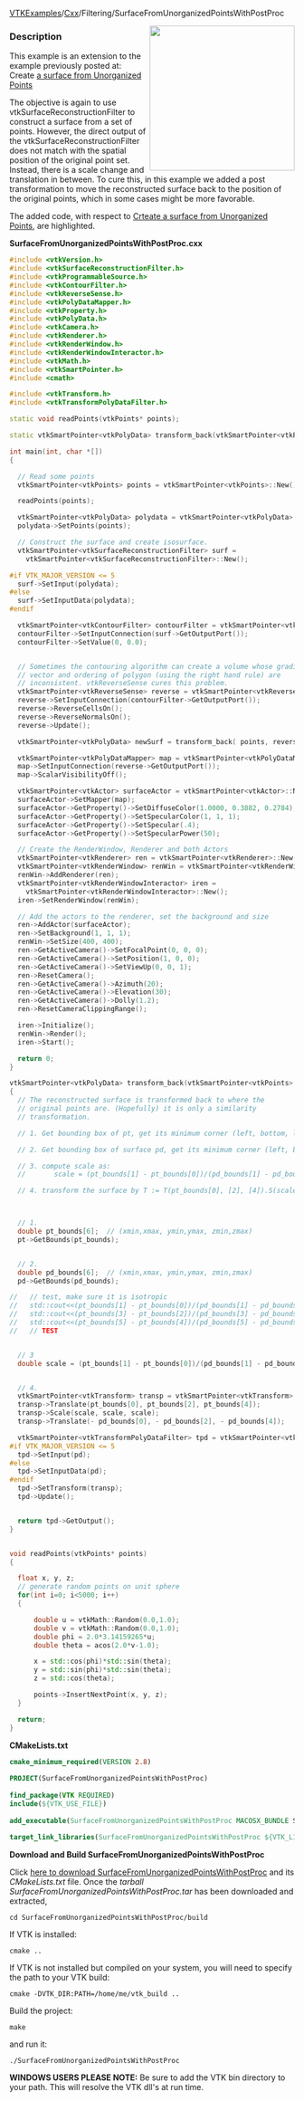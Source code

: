 [VTKExamples](/home/)/[Cxx](/Cxx)/Filtering/SurfaceFromUnorganizedPointsWithPostProc

<img align="right" src="https://github.com/lorensen/VTKExamples/blob/gh-pages/Testing/Baseline/Filtering/TestSurfaceFromUnorganizedPointsWithPostProc.png?raw=true" width="256" />

### Description
This example is an extension to the example previously posted at:
Create [a surface from Unorganized Points](Cxx/Filtering/SurfaceFromUnorganizedPoints)

The objective is again to use vtkSurfaceReconstructionFilter to construct a surface from a set of points.
However, the direct output of the vtkSurfaceReconstructionFilter does not match with the spatial position of the original point set.
Instead, there is a scale change and translation in between.
To cure this, in this example we added a post transformation to move the reconstructed surface back to the position of the original points, which in some cases might be more favorable.

The added code, with respect to [Crteate a surface from Unorganized Points](Cxx/Filtering/SurfaceFromUnorganizedPoints), are highlighted.

**SurfaceFromUnorganizedPointsWithPostProc.cxx**
```c++
#include <vtkVersion.h>
#include <vtkSurfaceReconstructionFilter.h>
#include <vtkProgrammableSource.h>
#include <vtkContourFilter.h>
#include <vtkReverseSense.h>
#include <vtkPolyDataMapper.h>
#include <vtkProperty.h>
#include <vtkPolyData.h>
#include <vtkCamera.h>
#include <vtkRenderer.h>
#include <vtkRenderWindow.h>
#include <vtkRenderWindowInteractor.h>
#include <vtkMath.h>
#include <vtkSmartPointer.h>
#include <cmath>

#include <vtkTransform.h>
#include <vtkTransformPolyDataFilter.h>

static void readPoints(vtkPoints* points);

static vtkSmartPointer<vtkPolyData> transform_back(vtkSmartPointer<vtkPoints> pt, vtkSmartPointer<vtkPolyData> pd);

int main(int, char *[])
{

  // Read some points
  vtkSmartPointer<vtkPoints> points = vtkSmartPointer<vtkPoints>::New();

  readPoints(points);

  vtkSmartPointer<vtkPolyData> polydata = vtkSmartPointer<vtkPolyData>::New();
  polydata->SetPoints(points);

  // Construct the surface and create isosurface.	
  vtkSmartPointer<vtkSurfaceReconstructionFilter> surf =
    vtkSmartPointer<vtkSurfaceReconstructionFilter>::New();

#if VTK_MAJOR_VERSION <= 5
  surf->SetInput(polydata);
#else
  surf->SetInputData(polydata);
#endif

  vtkSmartPointer<vtkContourFilter> contourFilter = vtkSmartPointer<vtkContourFilter>::New();
  contourFilter->SetInputConnection(surf->GetOutputPort());
  contourFilter->SetValue(0, 0.0);


  // Sometimes the contouring algorithm can create a volume whose gradient
  // vector and ordering of polygon (using the right hand rule) are
  // inconsistent. vtkReverseSense cures this problem.
  vtkSmartPointer<vtkReverseSense> reverse = vtkSmartPointer<vtkReverseSense>::New();
  reverse->SetInputConnection(contourFilter->GetOutputPort());
  reverse->ReverseCellsOn();
  reverse->ReverseNormalsOn();
  reverse->Update();

  vtkSmartPointer<vtkPolyData> newSurf = transform_back( points, reverse->GetOutput());

  vtkSmartPointer<vtkPolyDataMapper> map = vtkSmartPointer<vtkPolyDataMapper>::New();
  map->SetInputConnection(reverse->GetOutputPort());
  map->ScalarVisibilityOff();

  vtkSmartPointer<vtkActor> surfaceActor = vtkSmartPointer<vtkActor>::New();
  surfaceActor->SetMapper(map);
  surfaceActor->GetProperty()->SetDiffuseColor(1.0000, 0.3882, 0.2784);
  surfaceActor->GetProperty()->SetSpecularColor(1, 1, 1);
  surfaceActor->GetProperty()->SetSpecular(.4);
  surfaceActor->GetProperty()->SetSpecularPower(50);

  // Create the RenderWindow, Renderer and both Actors
  vtkSmartPointer<vtkRenderer> ren = vtkSmartPointer<vtkRenderer>::New();
  vtkSmartPointer<vtkRenderWindow> renWin = vtkSmartPointer<vtkRenderWindow>::New();
  renWin->AddRenderer(ren);
  vtkSmartPointer<vtkRenderWindowInteractor> iren =
    vtkSmartPointer<vtkRenderWindowInteractor>::New();
  iren->SetRenderWindow(renWin);

  // Add the actors to the renderer, set the background and size
  ren->AddActor(surfaceActor);
  ren->SetBackground(1, 1, 1);
  renWin->SetSize(400, 400);
  ren->GetActiveCamera()->SetFocalPoint(0, 0, 0);
  ren->GetActiveCamera()->SetPosition(1, 0, 0);
  ren->GetActiveCamera()->SetViewUp(0, 0, 1);
  ren->ResetCamera();
  ren->GetActiveCamera()->Azimuth(20);
  ren->GetActiveCamera()->Elevation(30);
  ren->GetActiveCamera()->Dolly(1.2);
  ren->ResetCameraClippingRange();

  iren->Initialize();
  renWin->Render();
  iren->Start();

  return 0;
}

vtkSmartPointer<vtkPolyData> transform_back(vtkSmartPointer<vtkPoints> pt, vtkSmartPointer<vtkPolyData> pd)
{
  // The reconstructed surface is transformed back to where the
  // original points are. (Hopefully) it is only a similarity
  // transformation.

  // 1. Get bounding box of pt, get its minimum corner (left, bottom, least-z), at c0, pt_bounds

  // 2. Get bounding box of surface pd, get its minimum corner (left, bottom, least-z), at c1, pd_bounds

  // 3. compute scale as:
  //       scale = (pt_bounds[1] - pt_bounds[0])/(pd_bounds[1] - pd_bounds[0]);

  // 4. transform the surface by T := T(pt_bounds[0], [2], [4]).S(scale).T(-pd_bounds[0], -[2], -[4])



  // 1.
  double pt_bounds[6];  // (xmin,xmax, ymin,ymax, zmin,zmax)
  pt->GetBounds(pt_bounds);


  // 2.
  double pd_bounds[6];  // (xmin,xmax, ymin,ymax, zmin,zmax)
  pd->GetBounds(pd_bounds);

//   // test, make sure it is isotropic
//   std::cout<<(pt_bounds[1] - pt_bounds[0])/(pd_bounds[1] - pd_bounds[0])<<std::endl;
//   std::cout<<(pt_bounds[3] - pt_bounds[2])/(pd_bounds[3] - pd_bounds[2])<<std::endl;
//   std::cout<<(pt_bounds[5] - pt_bounds[4])/(pd_bounds[5] - pd_bounds[4])<<std::endl;
//   // TEST


  // 3
  double scale = (pt_bounds[1] - pt_bounds[0])/(pd_bounds[1] - pd_bounds[0]);


  // 4.
  vtkSmartPointer<vtkTransform> transp = vtkSmartPointer<vtkTransform>::New();
  transp->Translate(pt_bounds[0], pt_bounds[2], pt_bounds[4]);
  transp->Scale(scale, scale, scale);
  transp->Translate(- pd_bounds[0], - pd_bounds[2], - pd_bounds[4]);

  vtkSmartPointer<vtkTransformPolyDataFilter> tpd = vtkSmartPointer<vtkTransformPolyDataFilter>::New();
#if VTK_MAJOR_VERSION <= 5
  tpd->SetInput(pd);
#else
  tpd->SetInputData(pd);
#endif
  tpd->SetTransform(transp);
  tpd->Update();


  return tpd->GetOutput();
}


void readPoints(vtkPoints* points)
{

  float x, y, z;
  // generate random points on unit sphere
  for(int i=0; i<5000; i++)
  {

      double u = vtkMath::Random(0.0,1.0);
      double v = vtkMath::Random(0.0,1.0);
      double phi = 2.0*3.14159265*u;
      double theta = acos(2.0*v-1.0);

      x = std::cos(phi)*std::sin(theta);
      y = std::sin(phi)*std::sin(theta);
      z = std::cos(theta);

      points->InsertNextPoint(x, y, z);
  }

  return;
}
```
**CMakeLists.txt**
```cmake
cmake_minimum_required(VERSION 2.8)
 
PROJECT(SurfaceFromUnorganizedPointsWithPostProc)
 
find_package(VTK REQUIRED)
include(${VTK_USE_FILE})
 
add_executable(SurfaceFromUnorganizedPointsWithPostProc MACOSX_BUNDLE SurfaceFromUnorganizedPointsWithPostProc.cxx)
 
target_link_libraries(SurfaceFromUnorganizedPointsWithPostProc ${VTK_LIBRARIES})
```

**Download and Build SurfaceFromUnorganizedPointsWithPostProc**

Click [here to download SurfaceFromUnorganizedPointsWithPostProc](https://github.com/lorensen/VTKWikiExamplesTarballs/raw/master/SurfaceFromUnorganizedPointsWithPostProc.tar) and its *CMakeLists.txt* file.
Once the *tarball SurfaceFromUnorganizedPointsWithPostProc.tar* has been downloaded and extracted,
```
cd SurfaceFromUnorganizedPointsWithPostProc/build 
```
If VTK is installed:
```
cmake ..
```
If VTK is not installed but compiled on your system, you will need to specify the path to your VTK build:
```
cmake -DVTK_DIR:PATH=/home/me/vtk_build ..
```
Build the project:
```
make
```
and run it:
```
./SurfaceFromUnorganizedPointsWithPostProc
```
**WINDOWS USERS PLEASE NOTE:** Be sure to add the VTK bin directory to your path. This will resolve the VTK dll's at run time.

